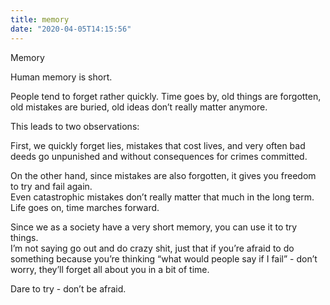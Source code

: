 ```yaml
---
title: memory
date: "2020-04-05T14:15:56"
---
```


Memory  

Human memory is short.  

People tend to forget rather quickly. Time goes by, old things are forgotten, old mistakes are buried, old ideas don’t really matter anymore.  

This leads to two observations:  

First, we quickly forget lies, mistakes that cost lives, and very often bad deeds go unpunished	 and without consequences for crimes committed.  

On the other hand, since mistakes are also forgotten, it gives you freedom to try and fail again.  
Even catastrophic mistakes don’t really matter that much in the long term. Life goes on, time marches forward.  

Since we as a society have a very short memory, you can use it to try things.  
I’m not saying go out and do crazy shit, just that if you’re afraid to do something because you’re thinking “what would people say if I fail” - don’t worry, they’ll forget all about you in a bit of time.  

Dare to try - don’t be afraid.  
